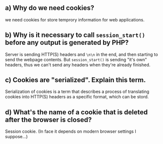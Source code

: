 ## a) Why do we need cookies?

we need cookies for store temprory information for web applications.

## b) Why is it necessary to call `session_start()` before any output is generated by PHP?

Server is sending HTTP(S) headers and `\n\n` in the end, and then starting to send the webpage contents. But `session_start()` is sending "it's own" headers, thus we can't send any headers when they're already finished.

## c) Cookies are "serialized". Explain this term.

Serialization of cookies is a term that describes a process of translating cookies into HTTP(S) headers as a specific format, which can be stord.

## d) What's the name of a cookie that is deleted after the browser is closed?

Session cookie.
(In face it depends on modern browser settings I suppose...)